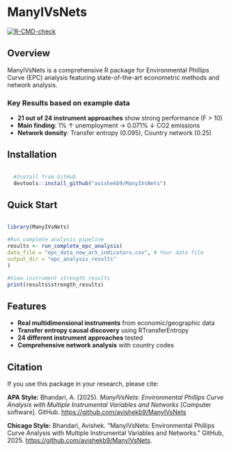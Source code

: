 # ManyIVsNets

[![R-CMD-check](https://github.com/avishekb9/ManyIVsNets/workflows/R-CMD-check/badge.svg)](https://github.com/avishekb9/ManyIVsNets/actions)

## Overview

ManyIVsNets is a comprehensive R package for Environmental Phillips Curve (EPC) analysis featuring state-of-the-art econometric methods and network analysis. 

### Key Results based on example data
- **21 out of 24 instrument approaches** show strong performance (F > 10)
- **Main finding**: 1% ↑ unemployment → 0.071% ↓ CO2 emissions
- **Network density**: Transfer entropy (0.095), Country network (0.25)

## Installation
```r

  #Install from GitHub
  devtools::install_github("avishekb9/ManyIVsNets")

```


## Quick Start

```r

library(ManyIVsNets)

#Run complete analysis pipeline 
results <- run_complete_epc_analysis(
data_file = "epc_data_new_ar5_indicators.csv", # Your data file
output_dir = "epc_analysis_results"
)

#View instrument strength results
print(results$strength_results)

```

## Features 

- **Real multidimensional instruments** from economic/geographic data
- **Transfer entropy causal discovery** using RTransferEntropy
- **24 different instrument approaches** tested
- **Comprehensive network analysis** with country codes

## Citation
If you use this package in your research, please cite:

**APA Style:**
Bhandari, A. (2025). *ManyIVsNets: Environmental Phillips Curve Analysis with Multiple Instrumental Variables and Networks* [Computer software]. GitHub. https://github.com/avishekb9/ManyIVsNets

**Chicago Style:**
Bhandari, Avishek. "ManyIVsNets: Environmental Phillips Curve Analysis with Multiple Instrumental Variables and Networks." GitHub, 2025. https://github.com/avishekb9/ManyIVsNets.
